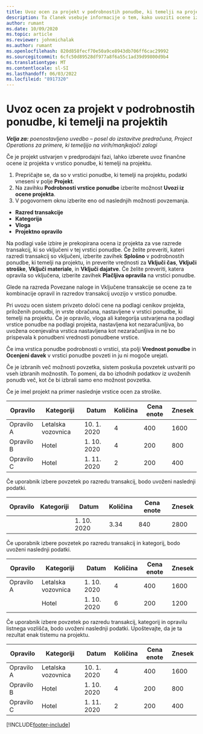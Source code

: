 ```yaml
---
title: Uvoz ocen za projekt v podrobnostih ponudbe, ki temelji na projektih – poenostavljena različica
description: Ta članek vsebuje informacije o tem, kako uvoziti ocene iz projekta v vrstico ponudbe.
author: rumant
ms.date: 10/09/2020
ms.topic: article
ms.reviewer: johnmichalak
ms.author: rumant
ms.openlocfilehash: 820d858fecf70e50a9ce8943db706ff6cac29992
ms.sourcegitcommit: 6cfc50d89528df977a8f6a55c1ad39d99800d9b4
ms.translationtype: MT
ms.contentlocale: sl-SI
ms.lasthandoff: 06/03/2022
ms.locfileid: "8917320"
---
```

# <a name="import-estimates-for-a-project-to-a-project-based-quote-line"></a>Uvoz ocen za projekt v podrobnostih ponudbe, ki temelji na projektih 

_**Velja za:** poenostavljeno uvedbo – posel do izstavitve predračuna, Project Operations za primere, ki temeljijo na virih/manjkajoči zalogi_

Če je projekt ustvarjen v predprodajni fazi, lahko izberete uvoz finančne ocene iz projekta v vrstico ponudbe, ki temelji na projektu.

1. Prepričajte se, da so v vrstici ponudbe, ki temelji na projektu, podatki vneseni v polje **Projekt**.
2. Na zavihku **Podrobnosti vrstice ponudbe** izberite možnost **Uvozi iz ocene projekta**.
3. V pogovornem oknu izberite eno od naslednjih možnosti povzemanja.

  - **Razred transakcije**
  - **Kategorija**
  - **Vloga** 
  - **Projektno opravilo**

Na podlagi vaše izbire je prekopirana ocena iz projekta za vse razrede transakcij, ki so vključeni v tej vrstici ponudbe. Če želite preveriti, kateri razredi transakcij so vključeni, izberite zavihek **Splošno** v podrobnostih ponudbe, ki temelji na projektu, in preverite vrednosti za **Vključi čas**, **Vključi stroške**, **Vključi materiale**, in **Vključi dajatve**.  Če želite preveriti, katera opravila so vključena, izberite zavihek **Plačljiva opravila** na vrstici ponudbe.

Glede na razreda Povezane naloge in Vključene transakcije se ocene za te kombinacije opravil in razredov transakcij uvozijo v vrstico ponudbe.

Pri uvozu ocen sistem privzeto določi cene na podlagi cenikov projekta, priloženih ponudbi, in vrste obračuna, nastavljene v vrstici ponudbe, ki temelji na projektu. Če je opravilo, vloga ali kategorija ustvarjena na podlagi vrstice ponudbe na podlagi projekta, nastavljena kot nezaračunljiva, bo uvožena ocenjevalna vrstica nastavljena kot nezaračunljiva in ne bo prispevala k ponudbeni vrednosti ponudbene vrstice.

Če ima vrstica ponudbe podrobnosti o vrstici, sta polji **Vrednost ponudbe** in **Ocenjeni davek** v vrstici ponudbe povzeti in ju ni mogoče urejati.

Če je izbranih več možnosti povzetka, sistem poskuša povzetek ustvariti po vseh izbranih možnostih. To pomeni, da bo izhodnih podatkov iz uvoženih ponudb več, kot če bi izbrali samo eno možnost povzetka.

Če je imel projekt na primer naslednje vrstice ocen za stroške.

| Opravilo | Kategoriji | Datum | Količina | Cena enote | Znesek |
| --- | --- | --- | --- | --- | --- |
| Opravilo A | Letalska vozovnica | 10. 1. 2020 | 4 | 400 | 1600 |
| Opravilo B | Hotel | 1. 10. 2020 | 4 | 200 | 800 |
| Opravilo C | Hotel | 1. 11. 2020 | 2 | 200 | 400 |

Če uporabnik izbere povzetek po razredu transakcij, bodo uvoženi naslednji podatki.

| Opravilo | Kategoriji | Datum | Količina | Cena enote | Znesek |
| --- | --- | --- | --- | --- | --- |
|||1. 10. 2020 | 3.34 | 840 | 2800 |

Če uporabnik izbere povzetek po razredu transakcij in kategorij, bodo uvoženi naslednji podatki.

| Opravilo | Kategoriji | Datum | Količina | Cena enote | Znesek |
| --- | --- | --- | --- | --- | --- |
| Opravilo A | Letalska vozovnica | 1. 10. 2020 | 4 | 400 | 1600 |
| | Hotel | 1. 10. 2020 | 6 | 200 | 1200 |

Če uporabnik izbere povzetek po razredu transakcij, kategorij in opravilu listnega vozlišča, bodo uvoženi naslednji podatki. Upoštevajte, da je ta rezultat enak tistemu na projektu.

| Opravilo | Kategoriji | Datum | Količina | Cena enote | Znesek |
| --- | --- | --- | --- | --- | --- |
| Opravilo A | Letalska vozovnica | 10. 1. 2020 | 4 | 400 | 1600 |
| Opravilo B | Hotel | 1. 10. 2020 | 4 | 200 | 800 |
| Opravilo C | Hotel | 1. 11. 2020 | 2 | 200 | 400 |


[!INCLUDE[footer-include](../../includes/footer-banner.md)]
